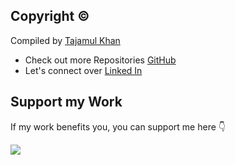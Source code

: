 ## Copyright ©

Compiled by [Tajamul Khan](https://github.com/tajamulk2)
* Check out more Repositories [GitHub](https://github.com/tajamulk2)
* Let's connect over [Linked In](https://www.linkedin.com/in/tajamulk2/)

## Support my Work

If my work benefits you, you can support me here 👇 

<a href="https://www.buymeacoffee.com/tajamulk2"><img src="https://img.buymeacoffee.com/button-api/?text=Buy me a Coffee&emoji=&slug=tajamulk2&button_colour=ffdd00&font_colour=000000&font_family=Bree&outline_colour=000000&coffee_colour=ffffff" /></a>  
